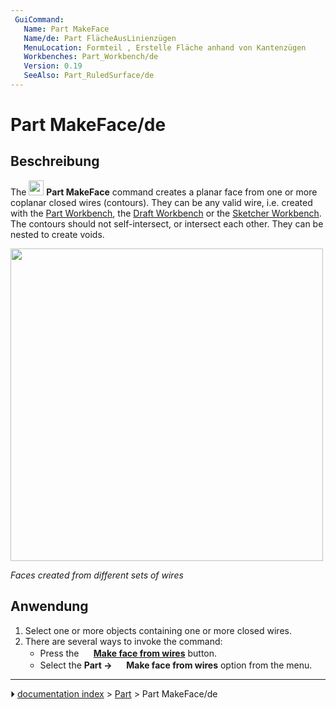 ```yaml
---
 GuiCommand:
   Name: Part MakeFace‏‎
   Name/de: Part FlächeAusLinienzügen‏‎
   MenuLocation: Formteil , Erstelle Fläche anhand von Kantenzügen
   Workbenches: Part_Workbench/de
   Version: 0.19
   SeeAlso: Part_RuledSurface/de
---
```


# Part MakeFace/de



## Beschreibung

The <img alt="" src=images/Part_MakeFace.svg  style="width:24px;"> **Part MakeFace** command creates a planar face from one or more coplanar closed wires (contours). They can be any valid wire, i.e. created with the [Part Workbench](Part_Workbench.md), the [Draft Workbench](Draft_Workbench.md) or the [Sketcher Workbench](Sketcher_Workbench.md). The contours should not self-intersect, or intersect each other. They can be nested to create voids.

<img alt="" src=images/Part_MakeFace-example.png  style="width:500px;">



*Faces created from different sets of wires*



## Anwendung

1.  Select one or more objects containing one or more closed wires.
2.  There are several ways to invoke the command:
    -   Press the **<img src="images/Part_MakeFace.svg" width=16px> [Make face from wires](Part_MakeFace.md)** button.
    -   Select the **Part → <img src="images/Part_MakeFace.svg" width=16px> Make face from wires** option from the menu.



---
⏵ [documentation index](../README.md) > [Part](Part_Workbench.md) > Part MakeFace/de
